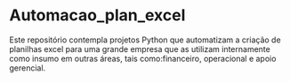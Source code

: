 # Automacao_plan_excel
Este repositório contempla projetos Python que automatizam a criação de planilhas excel para uma grande empresa que as utilizam internamente como insumo em outras áreas, tais  como:financeiro, operacional e apoio gerencial.
